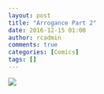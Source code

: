 ```yaml
---
layout: post
title: "Arrogance Part 2"
date: 2016-12-15 01:00
author: rcadmin
comments: true
categories: [Comics]
tags: []
---
```

<a href="../comics/2016/12/15"><img src="http://dl.bitsmack.com/comics/20161215.jpg" /></a>
